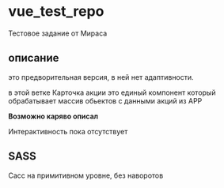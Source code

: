 # vue_test_repo
Тестовое задание от Мираса

## описание
это предворительная версия, в ней нет адаптивности.

в этой ветке Карточка акции это единый компонент который обрабатывает массив обьектов с данными акций из APP

**Возможно каряво описал**

Интерактивность пока отсутствует

## SASS
Сасс на примитивном уровне, без наворотов
